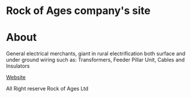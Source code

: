 # Rock of Ages company's site

# About
General electrical merchants, giant in rural electrification both surface and under ground wiring such as: Transformers, Feeder Pillar Unit, Cables and Insulators

[Website](https://www.roaec.com/)

All Right reserve Rock of Ages Ltd
